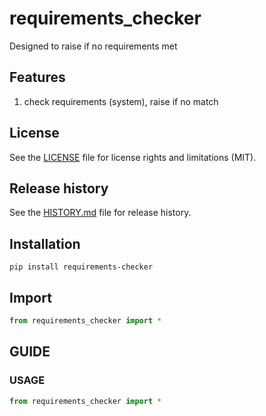 # requirements_checker
Designed to raise if no requirements met

## Features
1. check requirements (system), raise if no match 

## License
See the [LICENSE](LICENSE) file for license rights and limitations (MIT).


## Release history
See the [HISTORY.md](HISTORY.md) file for release history.


## Installation
```commandline
pip install requirements-checker
```

## Import

```python
from requirements_checker import *
```


## GUIDE

### USAGE

```python
from requirements_checker import *

```
